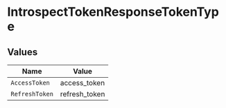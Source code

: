 # IntrospectTokenResponseTokenType


## Values

| Name           | Value          |
| -------------- | -------------- |
| `AccessToken`  | access_token   |
| `RefreshToken` | refresh_token  |